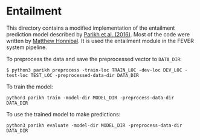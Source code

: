 # Entailment 

This directory contains a modified implementation of the entailment prediction model described by 
[Parikh et al. (2016)](https://arxiv.org/pdf/1606.01933.pdf). Most of the code were written by [Matthew Honnibal](https://github.com/explosion/spaCy/tree/master/examples/keras_parikh_entailment). 
It is used the entailment module in the FEVER system pipeline.

To preprocess the data and save the preprocessed vector to `DATA_DIR`:

```
$ python3 parikh preprocess -train-loc TRAIN_LOC -dev-loc DEV_LOC -test-loc TEST_LOC -preprocessed-data-dir DATA_DIR
```

To train the model:
```
python3 parikh train -model-dir MODEL_DIR -preprocess-data-dir  DATA_DIR
```

To use the trained model to make predictions:
```
python3 parikh evaluate -model-dir MODEL_DIR -preprocess-data-dir  DATA_DIR
```

